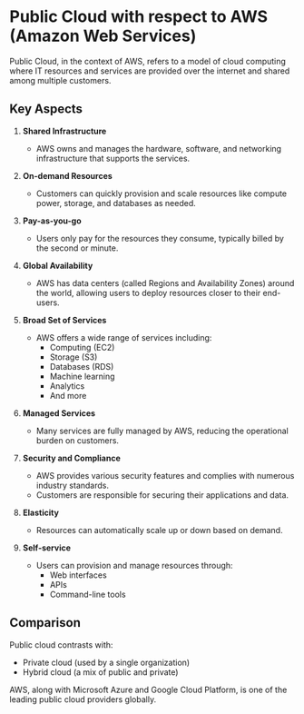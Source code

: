 # Public Cloud with respect to AWS (Amazon Web Services)

Public Cloud, in the context of AWS, refers to a model of cloud computing where IT resources and services are provided over the internet and shared among multiple customers.

## Key Aspects

1. **Shared Infrastructure**
   - AWS owns and manages the hardware, software, and networking infrastructure that supports the services.

2. **On-demand Resources**
   - Customers can quickly provision and scale resources like compute power, storage, and databases as needed.

3. **Pay-as-you-go**
   - Users only pay for the resources they consume, typically billed by the second or minute.

4. **Global Availability**
   - AWS has data centers (called Regions and Availability Zones) around the world, allowing users to deploy resources closer to their end-users.

5. **Broad Set of Services**
   - AWS offers a wide range of services including:
     - Computing (EC2)
     - Storage (S3)
     - Databases (RDS)
     - Machine learning
     - Analytics
     - And more

6. **Managed Services**
   - Many services are fully managed by AWS, reducing the operational burden on customers.

7. **Security and Compliance**
   - AWS provides various security features and complies with numerous industry standards.
   - Customers are responsible for securing their applications and data.

8. **Elasticity**
   - Resources can automatically scale up or down based on demand.

9. **Self-service**
   - Users can provision and manage resources through:
     - Web interfaces
     - APIs
     - Command-line tools

## Comparison

Public cloud contrasts with:
- Private cloud (used by a single organization)
- Hybrid cloud (a mix of public and private)

AWS, along with Microsoft Azure and Google Cloud Platform, is one of the leading public cloud providers globally.
